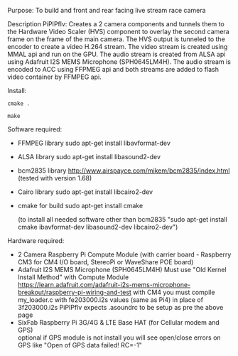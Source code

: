 Purpose: To build and front and rear facing live stream race camera

Description PiPIPflv: Creates a 2 camera components and tunnels them to the 
Hardware Video Scaler (HVS) component to overlay the second camera 
frame on the frame of the main camera. The HVS output is tunneled to 
the encoder to create a video H.264 stream.  The video stream is 
created using MMAL api and run on the GPU.  The audio stream is 
created from ALSA api using Adafruit I2S MEMS Microphone 
(SPH0645LM4H).  The audio stream is encoded to ACC using FFPMEG api 
and both streams are added to flash video container by FFMPEG api.


Install: 

	cmake .
	
	make 

Software required:
* FFMPEG library sudo apt-get install libavformat-dev
* ALSA library sudo apt-get install libasound2-dev
* bcm2835 library http://www.airspayce.com/mikem/bcm2835/index.html (tested with version 1.68)
* Cairo library sudo apt-get install libcairo2-dev
* cmake for build sudo apt-get install cmake

  	(to install all needed software other than bcm2835 "sudo apt-get install cmake ibavformat-dev libasound2-dev libcairo2-dev")

Hardware required:
* 2 Camera Raspberry Pi Compute Module 
	(with carrier board - Raspberry CM3 for CM4 I/O board, StereoPi or WaveShare POE board)
* Adafruit I2S MEMS Microphone (SPH0645LM4H) 
	Must use "Old Kernel Install Method" with Compute Module https://learn.adafruit.com/adafruit-i2s-mems-microphone-breakout/raspberry-pi-wiring-and-test
	with CM4 you must compile my_loader.c with fe203000.i2s values (same as Pi4) in place of 3f203000.i2s
	PiPIPflv expects .asoundrc to be setup as pre the above page
* SixFab Raspberry Pi 3G/4G & LTE Base HAT (for Cellular modem and GPS)  
	optional if GPS module is not install you will see open/close errors on GPS like "Open of GPS data failed! RC=-1"

